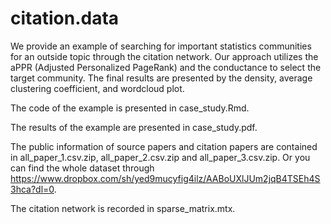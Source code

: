 # citation.data
We provide an example of searching for important statistics communities for an outside topic through the citation network. Our approach utilizes the aPPR (Adjusted Personalized PageRank) and the conductance to select the target community. The final results are presented by the density, average clustering coefficient, and wordcloud plot. 

The code of the example is presented in case_study.Rmd.

The results of the example are presented in case_study.pdf.

The public information of source papers and citation papers are contained in all_paper_1.csv.zip, all_paper_2.csv.zip and all_paper_3.csv.zip. Or you can find the whole dataset through https://www.dropbox.com/sh/yed9mucyfig4ilz/AABoUXlJUm2jqB4TSEh4S3hca?dl=0.

The citation network is recorded in sparse_matrix.mtx.
